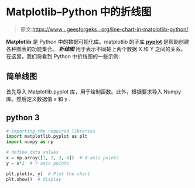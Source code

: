 # Matplotlib–Python 中的折线图

> 原文:[https://www . geesforgeks . org/line-chart-in-matplotlib-python/](https://www.geeksforgeeks.org/line-chart-in-matplotlib-python/)

**Matplotlib** 是 Python 中的数据可视化库。matplotlib 的子库 [**pyplot**](https://www.geeksforgeeks.org/pyplot-in-matplotlib/) 是帮助创建各种图表的功能集合。 ***折线图*** 用于表示不同轴上两个数据 X 和 Y 之间的关系。在这里，我们将看到 Python 中折线图的一些示例:

## 简单线图

首先导入 Matplotlib.pyplot 库，用于绘制函数。此外，根据要求导入 Numpy 库。然后定义数据值 x 和 y .

## python 3

```py
# importing the required libraries
import matplotlib.pyplot as plt
import numpy as np

# define data values
x = np.array([1, 2, 3, 4])  # X-axis points
y = x*2  # Y-axis points

plt.plot(x, y)  # Plot the chart
plt.show()  # display
```